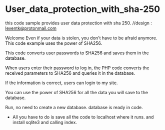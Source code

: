 # User_data_protection_with_sha-250
this code sample provides user data protection with sha 250.
//design : leventk@protonmail.com

Welcome
Even if your data is stolen, you don't have to be afraid anymore.
This code example uses the power of SHA256.

This code converts user passwords to SHA256 and saves them in the database.

When users enter their password to log in, the PHP code converts the received parameters to SHA256 and queries it in the database.

If the information is correct, users can login to my site.

You can use the power of SHA256 for all the data you will save to the database.

Run,
no need to create a new database. database is ready in code.
- All you have to do is save all the code to localhost where it runs.
and install sqlite3
and calling index.

